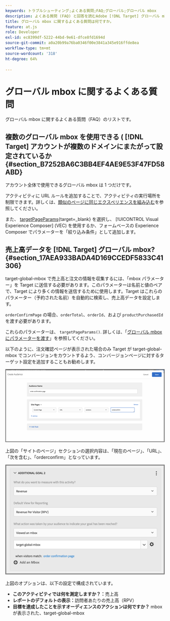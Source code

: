 ```yaml
---
keywords: トラブルシューティング;よくある質問;FAQ;グローバル;グローバル mbox
description: よくある質問 (FAQ) と回答を読むAdobe [!DNL Target] グローバル mbox。
title: グローバル mbox に関するよくある質問は何ですか。
feature: at.js
role: Developer
exl-id: ec8399df-5222-44bd-9e61-dfce8fd1694d
source-git-commit: a0a20b99a76ba0346f00e3841a345e916ffde8ea
workflow-type: tm+mt
source-wordcount: '318'
ht-degree: 64%

---
```


# グローバル mbox に関するよくある質問

グローバル mbox に関するよくある質問（FAQ）のリストです。

## 複数のグローバル mbox を使用できる ( [!DNL Target] アカウントが複数のドメインにまたがって設定されているか {#section_B7252BA6C3BB4EF4AE9E53F47FD58ABD}

アカウント全体で使用できるグローバル mbox は 1 つだけです。

アクティビティに URL ルールを追加することで、アクティビティの実行場所を制限できます。詳しくは、[類似のページに同じエクスペリエンスを組み込む](/help/main/c-experiences/c-visual-experience-composer/temtest.md#task_2539D51A18044F82B0D9895636546781)を参照してください。

また、 [targetPageParams](https://developer.adobe.com/target/implement/client-side/atjs/atjs-functions/targetpageparams/){target=_blank} を選択し、 [!UICONTROL Visual Experience Composer] (VEC) を使用するか、フォームベースの Experience Composer でパラメーターを「絞り込み条件」として追加します。

## 売上高データを [!DNL Target] グローバル mbox? {#section_17AEA933BADA4D169CCEDF5833C41306}

target-global-mbox で売上高と注文の情報を収集するには、「mbox パラメーター」を Target に送信する必要があります。このパラメーターは名前と値のペアで、Target により多くの情報を送信するために使用します。Target はこれらのパラメーター（予約された名前）を自動的に検索し、売上高データを設定します。

`orderConfirmPage` の場合、`orderTotal`、`orderId`、および `productPurchasedId` を渡す必要があります。

これらのパラメーターは、 `targetPageParams()`. 詳しくは、「[グローバル mbox にパラメーターを渡す](https://developer.adobe.com/target/implement/client-side/atjs/global-mbox/pass-parameters-to-global-mbox/)」を参照してください。

以下のように、注文確認ページが表示された場合のみ Target が target-global-mbox でコンバージョンをカウントするよう、コンバージョンページに対するターゲット設定を追加することもお勧めします。

![](assets/revenue1.png)

上図の「サイトのページ」セクションの選択内容は、「現在のページ」、「URL」、「次を含む」、「orderconfirm」となっています。

![](assets/revenue2.png)

上図のオプションは、以下の設定で構成されています。

* **このアクティビティでは何を測定しますか？：**&#x200B;売上高
* **レポートのデフォルトの表示：**&#x200B;訪問者あたりの売上高（RPV）
* **目標を達成したことを示すオーディエンスのアクションは何ですか？** mbox が表示された、target-global-mbox
